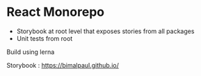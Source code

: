 # React Monorepo

* Storybook at root level that exposes stories from all packages
* Unit tests from root

Build using lerna


Storybook : https://bimalpaul.github.io/
